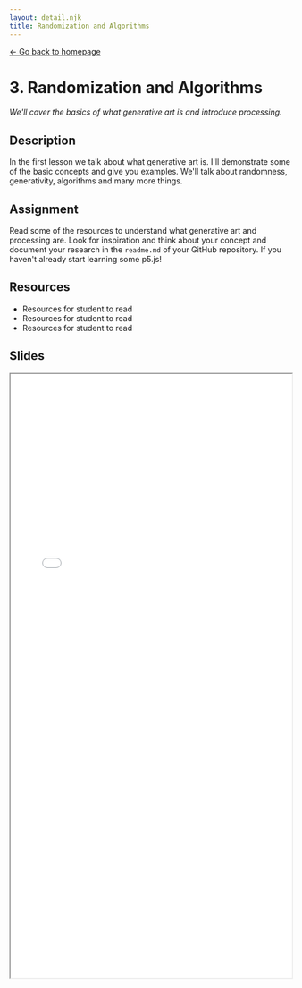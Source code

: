 ```yaml
---
layout: detail.njk
title: Randomization and Algorithms
---
```


<a href="{{ '/' | url }}" class="back">← Go back to homepage</a>

# 3. Randomization and Algorithms

_We'll cover the basics of what generative art is and introduce processing._

## Description

In the first lesson we talk about what generative art is. I'll demonstrate some of the basic concepts and give you examples. We'll talk about randomness, generativity, algorithms and many more things.

## Assignment

Read some of the resources to understand what generative art and processing are. Look for inspiration and think about your concept and document your research in the `readme.md` of your GitHub repository. If you haven't already start learning some p5.js!

## Resources

* Resources for student to read
* Resources for student to read
* Resources for student to read

## Slides

<iframe src="/slides/kick-off.pdf" width="100%" height="1080px"></iframe>
